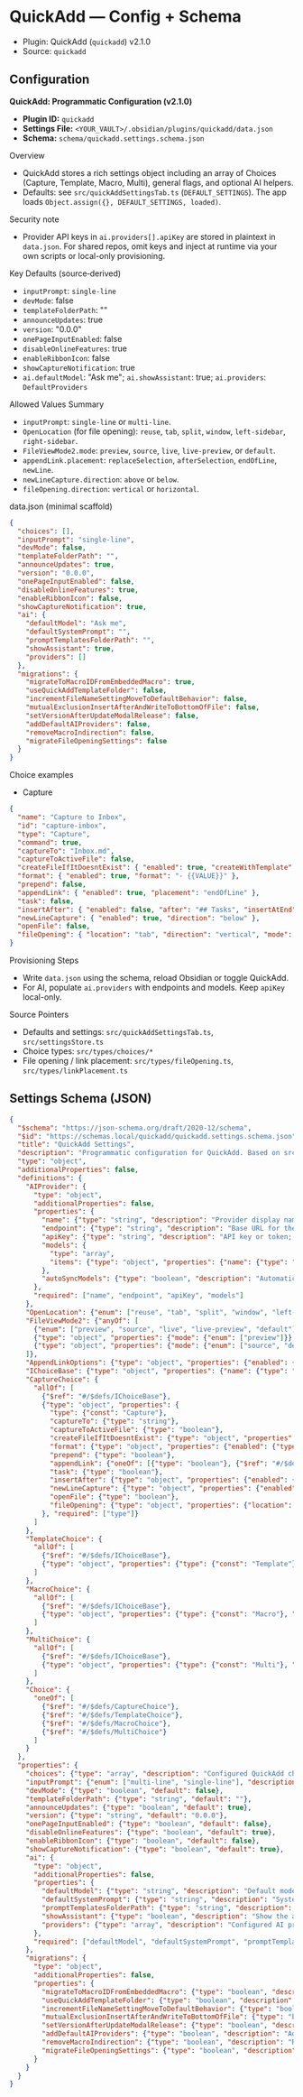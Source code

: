 # QuickAdd — Config + Schema

- Plugin: QuickAdd (`quickadd`) v2.1.0
- Source: `quickadd`

## Configuration

**QuickAdd: Programmatic Configuration (v2.1.0)**

- **Plugin ID:** `quickadd`
- **Settings File:** `<YOUR_VAULT>/.obsidian/plugins/quickadd/data.json`
- **Schema:** `schema/quickadd.settings.schema.json`

Overview
- QuickAdd stores a rich settings object including an array of Choices (Capture, Template, Macro, Multi), general flags, and optional AI helpers.
- Defaults: see `src/quickAddSettingsTab.ts` (`DEFAULT_SETTINGS`). The app loads `Object.assign({}, DEFAULT_SETTINGS, loaded)`.

Security note
- Provider API keys in `ai.providers[].apiKey` are stored in plaintext in `data.json`. For shared repos, omit keys and inject at runtime via your own scripts or local-only provisioning.

Key Defaults (source‑derived)
- `inputPrompt`: `single-line`
- `devMode`: false
- `templateFolderPath`: ""
- `announceUpdates`: true
- `version`: "0.0.0"
- `onePageInputEnabled`: false
- `disableOnlineFeatures`: true
- `enableRibbonIcon`: false
- `showCaptureNotification`: true
- `ai.defaultModel`: "Ask me"; `ai.showAssistant`: true; `ai.providers`: `DefaultProviders`

Allowed Values Summary
- `inputPrompt`: `single-line` or `multi-line`.
- `OpenLocation` (for file opening): `reuse`, `tab`, `split`, `window`, `left-sidebar`, `right-sidebar`.
- `FileViewMode2.mode`: `preview`, `source`, `live`, `live-preview`, or `default`.
- `appendLink.placement`: `replaceSelection`, `afterSelection`, `endOfLine`, `newLine`.
- `newLineCapture.direction`: `above` or `below`.
- `fileOpening.direction`: `vertical` or `horizontal`.

data.json (minimal scaffold)
```json
{
  "choices": [],
  "inputPrompt": "single-line",
  "devMode": false,
  "templateFolderPath": "",
  "announceUpdates": true,
  "version": "0.0.0",
  "onePageInputEnabled": false,
  "disableOnlineFeatures": true,
  "enableRibbonIcon": false,
  "showCaptureNotification": true,
  "ai": {
    "defaultModel": "Ask me",
    "defaultSystemPrompt": "",
    "promptTemplatesFolderPath": "",
    "showAssistant": true,
    "providers": []
  },
  "migrations": {
    "migrateToMacroIDFromEmbeddedMacro": true,
    "useQuickAddTemplateFolder": false,
    "incrementFileNameSettingMoveToDefaultBehavior": false,
    "mutualExclusionInsertAfterAndWriteToBottomOfFile": false,
    "setVersionAfterUpdateModalRelease": false,
    "addDefaultAIProviders": false,
    "removeMacroIndirection": false,
    "migrateFileOpeningSettings": false
  }
}
```

Choice examples
- Capture
```json
{
  "name": "Capture to Inbox",
  "id": "capture-inbox",
  "type": "Capture",
  "command": true,
  "captureTo": "Inbox.md",
  "captureToActiveFile": false,
  "createFileIfItDoesntExist": { "enabled": true, "createWithTemplate": false, "template": "" },
  "format": { "enabled": true, "format": "- {{VALUE}}" },
  "prepend": false,
  "appendLink": { "enabled": true, "placement": "endOfLine" },
  "task": false,
  "insertAfter": { "enabled": false, "after": "## Tasks", "insertAtEnd": false, "considerSubsections": true, "createIfNotFound": false, "createIfNotFoundLocation": "" },
  "newLineCapture": { "enabled": true, "direction": "below" },
  "openFile": false,
  "fileOpening": { "location": "tab", "direction": "vertical", "mode": "default", "focus": true }
}
```

Provisioning Steps
- Write `data.json` using the schema, reload Obsidian or toggle QuickAdd.
- For AI, populate `ai.providers` with endpoints and models. Keep `apiKey` local-only.

Source Pointers
- Defaults and settings: `src/quickAddSettingsTab.ts`, `src/settingsStore.ts`
- Choice types: `src/types/choices/*`
- File opening / link placement: `src/types/fileOpening.ts`, `src/types/linkPlacement.ts`

## Settings Schema (JSON)

```json
{
  "$schema": "https://json-schema.org/draft/2020-12/schema",
  "$id": "https://schemas.local/quickadd/quickadd.settings.schema.json",
  "title": "QuickAdd Settings",
  "description": "Programmatic configuration for QuickAdd. Based on src/quickAddSettingsTab.ts and related types.",
  "type": "object",
  "additionalProperties": false,
  "definitions": {
    "AIProvider": {
      "type": "object",
      "additionalProperties": false,
      "properties": {
        "name": {"type": "string", "description": "Provider display name (e.g., OpenAI, Local-OAI)."},
        "endpoint": {"type": "string", "description": "Base URL for the provider API endpoint."},
        "apiKey": {"type": "string", "description": "API key or token; store locally only."},
        "models": {
          "type": "array",
          "items": {"type": "object", "properties": {"name": {"type": "string", "description": "Model identifier"}, "maxTokens": {"type": "integer", "minimum": 1, "description": "Maximum token limit for this model"}}, "required": ["name", "maxTokens"], "additionalProperties": false}
        },
        "autoSyncModels": {"type": "boolean", "description": "Automatically refresh models from the provider"}
      },
      "required": ["name", "endpoint", "apiKey", "models"]
    },
    "OpenLocation": {"enum": ["reuse", "tab", "split", "window", "left-sidebar", "right-sidebar"], "description": "Where to open the target file/view."},
    "FileViewMode2": {"anyOf": [
      {"enum": ["preview", "source", "live", "live-preview", "default"]},
      {"type": "object", "properties": {"mode": {"enum": ["preview"]}}, "required": ["mode"], "additionalProperties": true},
      {"type": "object", "properties": {"mode": {"enum": ["source", "default"]}}, "required": ["mode"], "additionalProperties": true}
    ]},
    "AppendLinkOptions": {"type": "object", "properties": {"enabled": {"type": "boolean"}, "placement": {"enum": ["replaceSelection", "afterSelection", "endOfLine", "newLine"]}}, "required": ["enabled", "placement"], "additionalProperties": false},
    "IChoiceBase": {"type": "object", "properties": {"name": {"type": "string"}, "id": {"type": "string"}, "type": {"enum": ["Capture", "Macro", "Multi", "Template"]}, "command": {"type": "boolean"}, "onePageInput": {"enum": ["always", "never"], "nullable": true}}, "required": ["name", "id", "type", "command"], "additionalProperties": true},
    "CaptureChoice": {
      "allOf": [
        {"$ref": "#/$defs/IChoiceBase"},
        {"type": "object", "properties": {
          "type": {"const": "Capture"},
          "captureTo": {"type": "string"},
          "captureToActiveFile": {"type": "boolean"},
          "createFileIfItDoesntExist": {"type": "object", "properties": {"enabled": {"type": "boolean"}, "createWithTemplate": {"type": "boolean"}, "template": {"type": "string"}}, "required": ["enabled", "createWithTemplate", "template"], "additionalProperties": false},
          "format": {"type": "object", "properties": {"enabled": {"type": "boolean"}, "format": {"type": "string"}}, "required": ["enabled", "format"], "additionalProperties": false},
          "prepend": {"type": "boolean"},
          "appendLink": {"oneOf": [{"type": "boolean"}, {"$ref": "#/$defs/AppendLinkOptions"}]},
          "task": {"type": "boolean"},
          "insertAfter": {"type": "object", "properties": {"enabled": {"type": "boolean"}, "after": {"type": "string"}, "insertAtEnd": {"type": "boolean"}, "considerSubsections": {"type": "boolean"}, "createIfNotFound": {"type": "boolean"}, "createIfNotFoundLocation": {"type": "string"}}, "required": ["enabled", "after", "insertAtEnd", "considerSubsections", "createIfNotFound", "createIfNotFoundLocation"], "additionalProperties": false},
          "newLineCapture": {"type": "object", "properties": {"enabled": {"type": "boolean"}, "direction": {"enum": ["above", "below"]}}, "required": ["enabled", "direction"], "additionalProperties": false},
          "openFile": {"type": "boolean"},
          "fileOpening": {"type": "object", "properties": {"location": {"$ref": "#/$defs/OpenLocation"}, "direction": {"enum": ["vertical", "horizontal"]}, "mode": {"$ref": "#/$defs/FileViewMode2"}, "focus": {"type": "boolean"}}, "additionalProperties": false}
        }, "required": ["type"]}
      ]
    },
    "TemplateChoice": {
      "allOf": [
        {"$ref": "#/$defs/IChoiceBase"},
        {"type": "object", "properties": {"type": {"const": "Template"}, "templatePath": {"type": "string"}, "folder": {"type": "object", "properties": {"enabled": {"type": "boolean"}, "folders": {"type": "array", "items": {"type": "string"}}, "chooseWhenCreatingNote": {"type": "boolean"}, "createInSameFolderAsActiveFile": {"type": "boolean"}, "chooseFromSubfolders": {"type": "boolean"}}, "required": ["enabled", "folders", "chooseWhenCreatingNote", "createInSameFolderAsActiveFile", "chooseFromSubfolders"], "additionalProperties": false}, "fileNameFormat": {"type": "object", "properties": {"enabled": {"type": "boolean"}, "format": {"type": "string"}}, "required": ["enabled", "format"], "additionalProperties": false}, "appendLink": {"oneOf": [{"type": "boolean"}, {"$ref": "#/$defs/AppendLinkOptions"}]}, "openFile": {"type": "boolean"}, "fileOpening": {"type": "object", "properties": {"location": {"$ref": "#/$defs/OpenLocation"}, "direction": {"enum": ["vertical", "horizontal"]}, "mode": {"$ref": "#/$defs/FileViewMode2"}, "focus": {"type": "boolean"}}, "additionalProperties": false}, "fileExistsMode": {"type": ["string", "number"]}, "setFileExistsBehavior": {"type": "boolean"}}, "required": ["type", "templatePath"]}
      ]
    },
    "MacroChoice": {
      "allOf": [
        {"$ref": "#/$defs/IChoiceBase"},
        {"type": "object", "properties": {"type": {"const": "Macro"}, "macro": {"type": "object", "properties": {"name": {"type": "string"}, "id": {"type": "string"}, "commands": {"type": "array", "items": {"type": "object", "properties": {"name": {"type": "string"}, "type": {"type": "string"}, "id": {"type": "string"}}, "required": ["name", "type", "id"], "additionalProperties": true}}}, "required": ["name", "id", "commands"], "additionalProperties": true}, "runOnStartup": {"type": "boolean"}}, "required": ["type", "macro"]}
      ]
    },
    "MultiChoice": {
      "allOf": [
        {"$ref": "#/$defs/IChoiceBase"},
        {"type": "object", "properties": {"type": {"const": "Multi"}, "choices": {"type": "array", "items": {"$ref": "#/$defs/IChoiceBase"}}, "collapsed": {"type": "boolean"}}, "required": ["type", "choices", "collapsed"]}
      ]
    },
    "Choice": {
      "oneOf": [
        {"$ref": "#/$defs/CaptureChoice"},
        {"$ref": "#/$defs/TemplateChoice"},
        {"$ref": "#/$defs/MacroChoice"},
        {"$ref": "#/$defs/MultiChoice"}
      ]
    }
  },
  "properties": {
    "choices": {"type": "array", "description": "Configured QuickAdd choices (Capture, Template, Macro, Multi).", "items": {"$ref": "#/$defs/Choice"}},
    "inputPrompt": {"enum": ["multi-line", "single-line"], "description": "Prompt input mode for QuickAdd dialogs.", "default": "single-line"},
    "devMode": {"type": "boolean", "default": false},
    "templateFolderPath": {"type": "string", "default": ""},
    "announceUpdates": {"type": "boolean", "default": true},
    "version": {"type": "string", "default": "0.0.0"},
    "onePageInputEnabled": {"type": "boolean", "default": false},
    "disableOnlineFeatures": {"type": "boolean", "default": true},
    "enableRibbonIcon": {"type": "boolean", "default": false},
    "showCaptureNotification": {"type": "boolean", "default": true},
    "ai": {
      "type": "object",
      "additionalProperties": false,
      "properties": {
        "defaultModel": {"type": "string", "description": "Default model label to suggest in UI.", "default": "Ask me"},
        "defaultSystemPrompt": {"type": "string", "description": "System prompt text to prepend for AI actions."},
        "promptTemplatesFolderPath": {"type": "string", "description": "Folder containing AI prompt templates.", "default": ""},
        "showAssistant": {"type": "boolean", "description": "Show the assistant UI within QuickAdd.", "default": true},
        "providers": {"type": "array", "description": "Configured AI providers.", "items": {"$ref": "#/$defs/AIProvider"}}
      },
      "required": ["defaultModel", "defaultSystemPrompt", "promptTemplatesFolderPath", "showAssistant", "providers"]
    },
    "migrations": {
      "type": "object",
      "additionalProperties": false,
      "properties": {
        "migrateToMacroIDFromEmbeddedMacro": {"type": "boolean", "description": "One-time migration flag for transitioning to Macro IDs."},
        "useQuickAddTemplateFolder": {"type": "boolean", "description": "Whether to migrate to QuickAdd-specific template folder settings."},
        "incrementFileNameSettingMoveToDefaultBehavior": {"type": "boolean", "description": "Migration flag for filename behavior changes."},
        "mutualExclusionInsertAfterAndWriteToBottomOfFile": {"type": "boolean", "description": "Migration flag to enforce settings exclusivity."},
        "setVersionAfterUpdateModalRelease": {"type": "boolean", "description": "Set version after update modal release."},
        "addDefaultAIProviders": {"type": "boolean", "description": "Add default AI providers during migration if missing."},
        "removeMacroIndirection": {"type": "boolean", "description": "Remove indirect macro references during migration."},
        "migrateFileOpeningSettings": {"type": "boolean", "description": "Normalize file opening settings to new structure."}
      }
    }
  }
}
```
